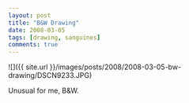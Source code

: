 ```yaml
---
layout: post
title: "B&W Drawing"
date: 2008-03-05
tags: [drawing, sanguines]
comments: true
---
```

![]({{ site.url }}/images/posts/2008/2008-03-05-bw-drawing/DSCN9233.JPG)

Unusual for me, B&W.

